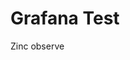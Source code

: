 <!-- This README file is going to be the one displayed on the Grafana.com website for your plugin -->

# Grafana Test

Zinc observe
